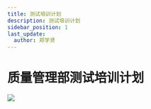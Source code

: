 ```yaml
---
title: 测试培训计划
description: 测试培训计划
sidebar_position: 1
last_update:
  author: 郑学贤
---
```

# 质量管理部测试培训计划

![](@site/static/img/test_img/2022-07-29-01-05-45.png)





